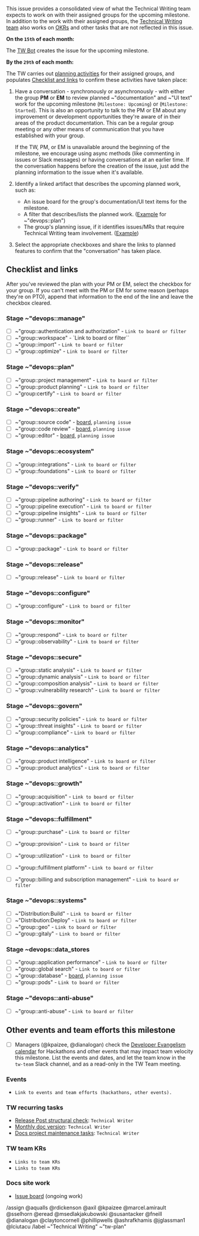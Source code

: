 This issue provides a consolidated view of what the Technical Writing team expects to work on with their assigned groups for the upcoming milestone. In addition to the work with their assigned groups, the [Technical Writing team](https://about.gitlab.com/handbook/product/ux/technical-writing/) also works on [OKRs](https://about.gitlab.com/handbook/product/ux/#okrs) and other tasks that are not reflected in this issue.

**On the `15th` of each month:**

The [TW Bot](https://gitlab.com/project_10614162_bot) creates the issue for the upcoming milestone.

**By the `29th` of each month:**

The TW carries out [planning activities](https://about.gitlab.com/handbook/product/ux/technical-writing/workflow/#planning) for their assigned groups, and populates [Checklist and links](#checklist-and-links) to confirm these activities have taken place:

1. Have a conversation - synchronously or asynchronously - with either the group **PM** or **EM** to review planned ~"documentation" and ~"UI text" work for the upcoming milestone (`Milestone: Upcoming`) or (`Milestone: Started`). This is also an opportunity to talk to the PM or EM about any improvement or development opportunities they're aware of in their areas of the product documentation. This can be a regular group meeting or any other means of communication that you have established with your group.

   If the TW, PM, or EM is unavailable around the beginning of the milestone, we encourage using async methods (like commenting in issues or Slack messages) or having conversations at an earlier time. If the conversation happens before the creation of the issue, just add the planning information to the issue when it's available.

1. Identify a linked artifact that describes the upcoming planned work, such as:
   - An issue board for the group's documentation/UI text items for the milestone.
   - A filter that describes/lists the planned work. ([Example](https://gitlab.com/groups/gitlab-org/-/boards/3168664?scope=all&label_name[]=documentation&milestone_title=%23upcoming) for ~"devops::plan")
   - The group's planning issue, if it identifies issues/MRs that require Technical Writing team involvement. ([Example](https://gitlab.com/gitlab-org/ci-cd/pipeline-authoring/-/issues/30))

1. Select the appropriate checkboxes and share the links to planned features to confirm that the "conversation" has taken place.

## Checklist and links

After you've reviewed the plan with your PM or EM, select the checkbox for your group. If you can't meet with the PM or EM for some reason (perhaps they're on PTO), append that information to the end of the line and leave the checkbox cleared.

### Stage ~"devops::manage"

- [ ] ~"group::authentication and authorization" - `Link to board or filter`
- [ ] ~"group::workspace" - `Link to board or filter``
- [ ] ~"group::import" - `Link to board or filter`
- [ ] ~"group::optimize" - `Link to board or filter`

### Stage ~"devops::plan"

- [ ] ~"group::project management" - `Link to board or filter`
- [ ] ~"group::product planning" - `Link to board or filter`
- [ ] ~"group:certify" - `Link to board or filter`

### Stage ~"devops::create"

- [ ] ~"group::source code" - [board](https://gitlab.com/groups/gitlab-org/-/boards/1626594?label_name%5B%5D=group%3A%3Asource%20code&label_name[]=Technical%20Writing), `planning issue`
- [ ] ~"group::code review" - [board](https://gitlab.com/groups/gitlab-org/-/boards/2159734?label_name%5B%5D=group%3A%3Acode%20review&label_name[]=Technical%20Writing), `planning issue`
- [ ] ~"group::editor" - [board](https://gitlab.com/groups/gitlab-org/-/boards/1131977?label_name%5B%5D=group%3A%3Aeditor&label_name[]=Technical%20Writing), `planning issue`

### Stage ~"devops::ecosystem"

- [ ] ~"group::integrations" - `Link to board or filter`
- [ ] ~"group::foundations" - `Link to board or filter`

### Stage ~"devops::verify"

- [ ] ~"group::pipeline authoring" - `Link to board or filter`
- [ ] ~"group::pipeline execution" - `Link to board or filter`
- [ ] ~"group::pipeline insights" - `Link to board or filter`
- [ ] ~"group::runner" - `Link to board or filter`

### Stage ~"devops::package"

- [ ] ~"group::package" - `Link to board or filter`

### Stage ~"devops::release"

- [ ] ~"group::release" - `Link to board or filter`

### Stage ~"devops::configure"

- [ ] ~"group::configure" - `Link to board or filter`

### Stage ~"devops::monitor"

- [ ] ~"group::respond" - `Link to board or filter`
- [ ] ~"group::observability" - `Link to board or filter`

### Stage ~"devops::secure"

- [ ] ~"group::static analysis" - `Link to board or filter`
- [ ] ~"group::dynamic analysis" - `Link to board or filter`
- [ ] ~"group::composition analysis" - `Link to board or filter`
- [ ] ~"group::vulnerability research" - `Link to board or filter`

### Stage ~"devops::govern"

- [ ] ~"group::security policies" - `Link to board or filter`
- [ ] ~"group::threat insights" - `Link to board or filter`
- [ ] ~"group::compliance" - `Link to board or filter`

### Stage ~"devops::analytics"

- [ ] ~"group::product intelligence" - `Link to board or filter`
- [ ] ~"group::product analytics" - `Link to board or filter`

### Stage ~"devops::growth"

- [ ] ~"group::acquisition" - `Link to board or filter`
- [ ] ~"group::activation" - `Link to board or filter`

### Stage ~"devops::fulfillment"

- [ ] ~"group::purchase" - `Link to board or filter`
- [ ] ~"group::provision" - `Link to board or filter`
- [ ] ~"group::utilization" - `Link to board or filter`
- [ ] ~"group::fulfillment platform" - `Link to board or filter`
- [ ] ~"group::billing and subscription management" - `Link to board or filter`


### Stage ~"devops::systems"

- [ ] ~"Distribution:Build" - `Link to board or filter`
- [ ] ~"Distribution:Deploy" - `Link to board or filter`
- [ ] ~"group::geo" - `Link to board or filter`
- [ ] ~"group::gitaly" - `Link to board or filter`

### Stage ~devops::data_stores

- [ ] ~"group::application performance" - `Link to board or filter`
- [ ] ~"group::global search" - `Link to board or filter`
- [ ] ~"group::database" - [board](https://gitlab.com/groups/gitlab-org/-/boards/1324138?label_name%5B%5D=database%3A%3Aactive&label_name%5B%5D=group%3A%3Adatabase&label_name[]=Technical%20Writing), `planning issue`
- [ ] ~"group::pods" - `Link to board or filter`

### Stage ~"devops::anti-abuse"

- [ ] ~"group::anti-abuse" - `Link to board or filter`

## Other events and team efforts this milestone

- [ ] Managers (@kpaizee, @dianalogan) check the [Developer Evangelism calendar](https://about.gitlab.com/handbook/marketing/community-relations/developer-evangelism/#-team-calendar) for Hackathons and other events that may impact team velocity this milestone. List the events and dates, and let the team know in the `tw-team` Slack channel, and as a read-only in the TW Team meeting.

### Events

- `Link to events and team efforts (hackathons, other events).`

### TW recurring tasks

- [Release Post structural check](https://about.gitlab.com/handbook/marketing/blog/release-posts/managers/): `Technical Writer`
- [Monthly doc version](https://gitlab.com/gitlab-org/gitlab-docs/-/blob/main/doc/releases.md): `Technical Writer`
- [Docs project maintenance tasks](https://gitlab.com/gitlab-org/technical-writing/-/blob/main/.gitlab/issue_templates/tw-monthly-tasks.md): `Technical Writer`

### TW team KRs

- `Links to team KRs`
- `Links to team KRs`

### Docs site work

- [Issue board](https://gitlab.com/groups/gitlab-org/-/boards/4340643?label_name%5B%5D=Category%3ADocs%20Site) (ongoing work)

/assign @aqualls @rdickenson @axil @kpaizee @marcel.amirault @sselhorn @eread @msedlakjakubowski @susantacker @fneill @dianalogan @claytoncornell @phillipwells @ashrafkhamis @jglassman1 @lciutacu
/label ~"Technical Writing" ~"tw-plan"
